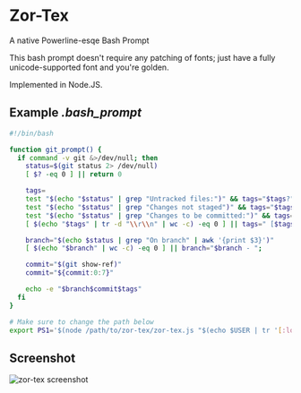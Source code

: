 # Zor-Tex
A native Powerline-esqe Bash Prompt

This bash prompt doesn't require any patching of fonts; just have a fully
unicode-supported font and you're golden.

Implemented in Node.JS.

## Example *.bash_prompt*

~~~bash
#!/bin/bash

function git_prompt() {
  if command -v git &>/dev/null; then
    status=$(git status 2> /dev/null)
    [ $? -eq 0 ] || return 0

    tags=
    test "$(echo "$status" | grep "Untracked files:")" && tags="$tags?"
    test "$(echo "$status" | grep "Changes not staged")" && tags="$tags!"
    test "$(echo "$status" | grep "Changes to be committed:")" && tags="$tags+"
    [ $(echo "$tags" | tr -d "\\r\\n" | wc -c) -eq 0 ] || tags=" [$tags]";

    branch="$(echo $status | grep "On branch" | awk '{print $3}')"
    [ $(echo "$branch" | wc -c) -eq 0 ] || branch="$branch - ";

    commit="$(git show-ref)"
    commit="${commit:0:7}"

    echo -e "$branch$commit$tags"
  fi
}

# Make sure to change the path below
export PS1='$(node /path/to/zor-tex/zor-tex.js "$(echo $USER | tr '[:lower:]' '[:upper:]')" "\w" "$(git_prompt)" "$(date +"%a %b %d, %R")")\n$ '
~~~

## Screenshot
![zor-tex screenshot](http://i.imgur.com/D31yvJy.png?1)
